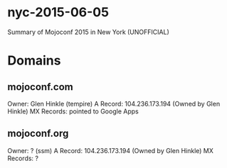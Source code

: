 # nyc-2015-06-05
Summary of Mojoconf 2015 in New York (UNOFFICIAL)

# Domains

## mojoconf.com
Owner: Glen Hinkle (tempire)
A Record: 104.236.173.194 (Owned by Glen Hinkle)
MX Records: pointed to Google Apps

## mojoconf.org
Owner: ? (ssm)
A Record: 104.236.173.194 (Owned by Glen Hinkle)
MX Records: ?
